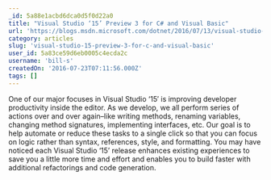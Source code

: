 ```yaml
---
_id: 5a88e1acbd6dca0d5f0d22a0
title: "Visual Studio ‘15’ Preview 3 for C# and Visual Basic"
url: 'https://blogs.msdn.microsoft.com/dotnet/2016/07/13/visual-studio-15-preview-3-for-c-and-visual-basic/'
category: articles
slug: 'visual-studio-15-preview-3-for-c-and-visual-basic'
user_id: 5a83ce59d6eb0005c4ecda2c
username: 'bill-s'
createdOn: '2016-07-23T07:11:56.000Z'
tags: []
---
```


One of our major focuses in Visual Studio ‘15′ is improving developer productivity inside the editor. As we develop, we all perform series of actions over and over again–like writing methods, renaming variables, changing method signatures, implementing interfaces, etc. Our goal is to help automate or reduce these tasks to a single click so that you can focus on logic rather than syntax, references, style, and formatting. You may have noticed each Visual Studio ‘15’ release enhances existing experiences to save you a little more time and effort and enables you to build faster with additional refactorings and code generation.
